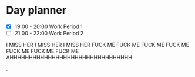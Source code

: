 # Day planner

- [x] 19:00 - 20:00 Work Period 1
- [ ] 21:00 - 22:00 Work Period 2

I MISS HER I MISS HER I MISS HER FUCK ME FUCK ME FUCK ME FUCK ME FUCK ME FUCK ME FUCK ME
AHHHHHHHHHHHHHHHHHHHHHHHHHHHHHHHH

.
